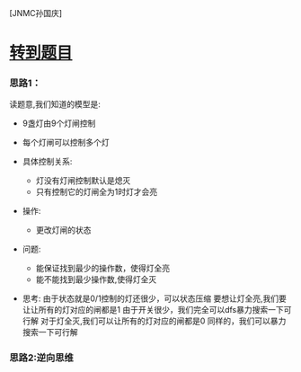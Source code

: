 [JNMC孙国庆]
# [转到题目](https://ac.nowcoder.com/acm/contest/98985/E)

### 思路1：
读题意,我们知道的模型是:
- 9盏灯由9个灯闸控制
- 每个灯闸可以控制多个灯
- 具体控制关系:
  - 灯没有灯闸控制默认是熄灭
  - 只有控制它的灯闸全为1时灯才会亮
- 操作:
  - 更改灯闸的状态
- 问题:
  - 能保证找到最少的操作数，使得灯全亮
  - 能不能找到最少操作数,使得灯全灭 

- 思考:
  由于状态就是0/1控制的灯还很少，可以状态压缩
  要想让灯全亮,我们要让让所有的灯对应的闸都是1
  由于开关很少，我们完全可以dfs暴力搜索一下可行解
  对于灯全灭,我们可以让所有的灯对应的闸都是0
  同样的，我们可以暴力搜索一下可行解


###  思路2:逆向思维